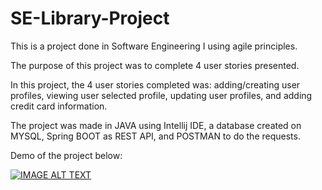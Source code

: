 # SE-Library-Project
This is a project done in Software Engineering I using agile principles.

The purpose of this project was to complete 4 user stories presented.

In this project, the 4 user stories completed was: adding/creating user profiles, viewing user selected profile, updating user profiles, and adding credit card information.

The project was made in JAVA using Intellij IDE, a database created on MYSQL, Spring BOOT as REST API, and POSTMAN to do the requests.

Demo of the project below:

[![IMAGE ALT TEXT](http://img.youtube.com/vi/udEP4DCkul8/0.jpg)](http://www.youtube.com/watch?v=udEP4DCkul8 "Library Stories")

